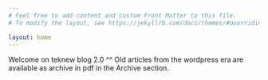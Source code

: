 ```yaml
---
# Feel free to add content and custom Front Matter to this file.
# To modify the layout, see https://jekyllrb.com/docs/themes/#overriding-theme-defaults

layout: home
---
```


Welcome on teknew blog 2.0 ^^
Old articles from the wordpress era are available as archive in pdf in the Archive section.
